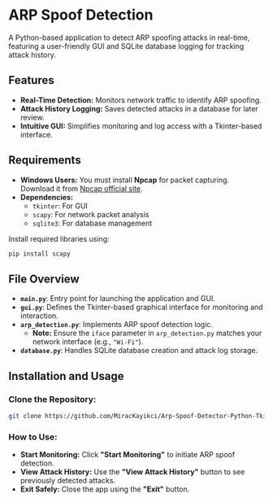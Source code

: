 # ARP Spoof Detection

A Python-based application to detect ARP spoofing attacks in real-time, featuring a user-friendly GUI and SQLite database logging for tracking attack history.

## Features  
- **Real-Time Detection:** Monitors network traffic to identify ARP spoofing.  
- **Attack History Logging:** Saves detected attacks in a database for later review.  
- **Intuitive GUI:** Simplifies monitoring and log access with a Tkinter-based interface.  

## Requirements  
- **Windows Users:** You must install **Npcap** for packet capturing. Download it from [Npcap official site](https://nmap.org/npcap/).   
- **Dependencies:**  
  - `tkinter`: For GUI  
  - `scapy`: For network packet analysis  
  - `sqlite3`: For database management  

Install required libraries using:  
```bash
pip install scapy
```

## File Overview  
- **`main.py`**: Entry point for launching the application and GUI.  
- **`gui.py`**: Defines the Tkinter-based graphical interface for monitoring and interaction.  
- **`arp_detection.py`**: Implements ARP spoof detection logic.  
  - **Note:** Ensure the `iface` parameter in `arp_detection.py` matches your network interface (e.g., `"Wi-Fi"`).  
- **`database.py`**: Handles SQLite database creation and attack log storage.  

## Installation and Usage  

### Clone the Repository:  
```bash
git clone https://github.com/MiracKayikci/Arp-Spoof-Detector-Python-Tkinter.git
```
### How to Use:  
- **Start Monitoring:** Click **"Start Monitoring"** to initiate ARP spoof detection.  
- **View Attack History:** Use the **"View Attack History"** button to see previously detected attacks.  
- **Exit Safely:** Close the app using the **"Exit"** button.  


